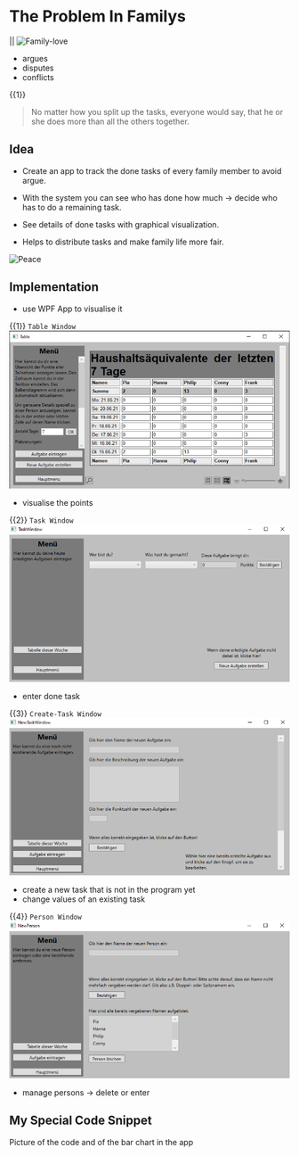 <!--
author:   Your Name

email:    your@mail.org

logo: https://upload.wikimedia.org/wikipedia/commons/2/2a/Corporate_Woman_Giving_a_PowerPoint_Presentation.svg

version:  0.0.1

language: de

narrator: Deutsch Female

comment:  Es wird gezeigt, wie typische bekannte Präsentationselemente auch
          mithilfe von LiaScript genutzt werden können.

tags:     LiaScript, PowerPoint, Tutorial

-->
# The Problem In Familys

||
![Family-love](https://cdnext.funpot.net/bild/funpot0000250003/39/Pingu-Streit.gif)

- argues
- disputes
- conflicts

{{1}}
>No matter how you split up the tasks, everyone would say, that he or she does more than all the others together.

## Idea
- Create an app to track the done tasks of every family member to avoid argue.

- With the system you can see who has done how much -> decide who has to do a remaining task.

- See details of done tasks with graphical visualization.

- Helps to distribute tasks and make family life more fair.

![Peace](https://media.tenor.com/images/923df43fb015bd6c375fb7c7b7d5f293/tenor.gif)
## Implementation
- use WPF App to visualise it

{{1}}
`Table Window`
![TableWindow](Tabelle.png)

- visualise the points


{{2}}
`Task Window`
![TaskWindow](NewTask.png)

- enter done task


{{3}}
`Create-Task Window`
![CreateTaskWindow](CreateTask.png)

- create a new task that is not in the program yet
- change values of an existing task


{{4}}
`Person Window`
![PersonWindow](Persons.png)

- manage persons -> delete or enter


## My Special Code Snippet
Picture of the code and of the bar chart in the app
